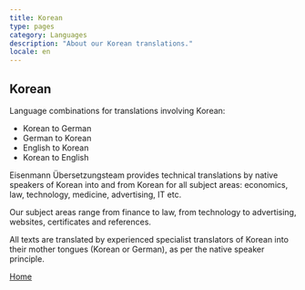 ```yaml
---
title: Korean
type: pages
category: Languages
description: "About our Korean translations."
locale: en
---
```

## Korean

Language combinations for translations involving Korean:
- Korean to German
- German to Korean
- English to Korean
- Korean to English

Eisenmann Übersetzungsteam provides technical translations by native speakers of Korean into and from Korean for all subject areas: economics, law, technology, medicine, advertising, IT etc.

Our subject areas range from finance to law, from technology to advertising, websites, certificates and references.

All texts are translated by experienced specialist translators of Korean into their mother tongues (Korean or German), as per the native speaker principle.

[Home](/about/landing)